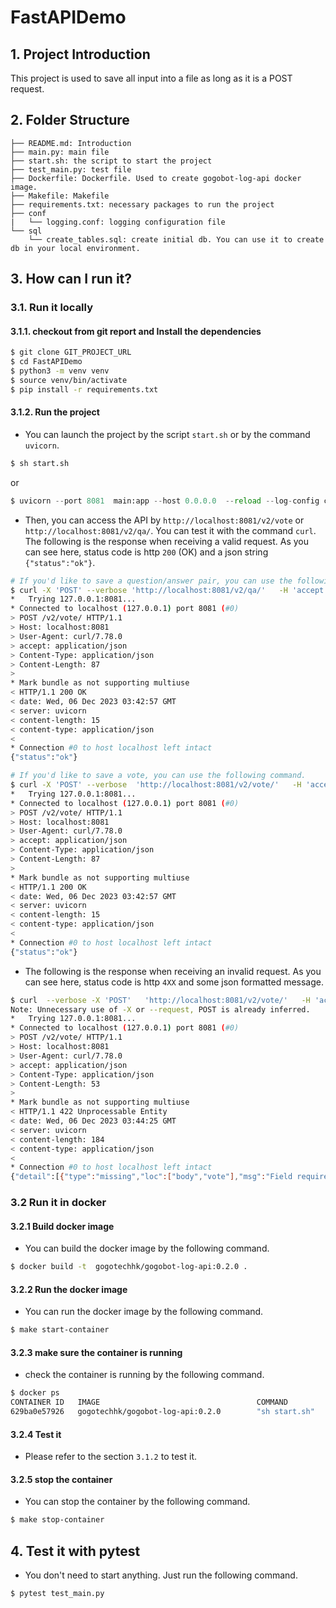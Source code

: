 # FastAPIDemo
## 1. Project Introduction
This project is used to save all input into a file as long as it is a POST request.

## 2. Folder Structure
```
├── README.md: Introduction
├── main.py: main file
├── start.sh: the script to start the project
├── test_main.py: test file
├── Dockerfile: Dockerfile. Used to create gogobot-log-api docker image.
├── Makefile: Makefile
├── requirements.txt: necessary packages to run the project
├── conf
|   └── logging.conf: logging configuration file
└── sql
    └── create_tables.sql: create initial db. You can use it to create db in your local environment.

```

## 3. How can I run it?
### 3.1. Run it locally
#### 3.1.1. checkout from git report and Install the dependencies
```bash
$ git clone GIT_PROJECT_URL
$ cd FastAPIDemo
$ python3 -m venv venv
$ source venv/bin/activate
$ pip install -r requirements.txt
```

#### 3.1.2. Run the project
- You can launch the project by the script `start.sh` or by the command `uvicorn`.
```bash
$ sh start.sh
```
or 
```python
$ uvicorn --port 8081  main:app --host 0.0.0.0  --reload --log-config conf/logging.conf
```

- Then, you can access the API by `http://localhost:8081/v2/vote` or `http://localhost:8081/v2/qa/`. You can test it with the command `curl`. The following is the response when receiving a valid request. As you can see here, status code is http `200` (OK) and a json string `{"status":"ok"}`.

```bash
# If you'd like to save a question/answer pair, you can use the following command.
$ curl -X 'POST' --verbose 'http://localhost:8081/v2/qa/'   -H 'accept: application/json'   -H 'Content-Type: application/json'   -d '{  "phone_number": "+8869000000", "query":"QUESTION HERE", "response":"RESPONSE HERE" }'
*   Trying 127.0.0.1:8081...
* Connected to localhost (127.0.0.1) port 8081 (#0)
> POST /v2/vote/ HTTP/1.1
> Host: localhost:8081
> User-Agent: curl/7.78.0
> accept: application/json
> Content-Type: application/json
> Content-Length: 87
> 
* Mark bundle as not supporting multiuse
< HTTP/1.1 200 OK
< date: Wed, 06 Dec 2023 03:42:57 GMT
< server: uvicorn
< content-length: 15
< content-type: application/json
< 
* Connection #0 to host localhost left intact
{"status":"ok"}

# If you'd like to save a vote, you can use the following command.
$ curl -X 'POST' --verbose  'http://localhost:8081/v2/vote/'   -H 'accept: application/json'   -H 'Content-Type: application/json'   -d '{  "phone_number": "+8869000000", "query":"QUESTION HERE", "vote":"UP/DOWN" }'
*   Trying 127.0.0.1:8081...
* Connected to localhost (127.0.0.1) port 8081 (#0)
> POST /v2/vote/ HTTP/1.1
> Host: localhost:8081
> User-Agent: curl/7.78.0
> accept: application/json
> Content-Type: application/json
> Content-Length: 87
> 
* Mark bundle as not supporting multiuse
< HTTP/1.1 200 OK
< date: Wed, 06 Dec 2023 03:42:57 GMT
< server: uvicorn
< content-length: 15
< content-type: application/json
< 
* Connection #0 to host localhost left intact
{"status":"ok"}
``` 

-  The following is the response when receiving an invalid request. As you can see here, status code is http `4XX` and some json formatted message.
```bash
$ curl  --verbose -X 'POST'   'http://localhost:8081/v2/vote/'   -H 'accept: application/json'   -H 'Content-Type: application/json'   -d '{  "phone_number": "+8869000000", "query":"QUESTION"}'
Note: Unnecessary use of -X or --request, POST is already inferred.
*   Trying 127.0.0.1:8081...
* Connected to localhost (127.0.0.1) port 8081 (#0)
> POST /v2/vote/ HTTP/1.1
> Host: localhost:8081
> User-Agent: curl/7.78.0
> accept: application/json
> Content-Type: application/json
> Content-Length: 53
> 
* Mark bundle as not supporting multiuse
< HTTP/1.1 422 Unprocessable Entity
< date: Wed, 06 Dec 2023 03:44:25 GMT
< server: uvicorn
< content-length: 184
< content-type: application/json
< 
* Connection #0 to host localhost left intact
{"detail":[{"type":"missing","loc":["body","vote"],"msg":"Field required","input":{"phone_number":"+8869000000","query":"QUESTION"},"url":"https://errors.pydantic.dev/2.5/v/missing"}]}

```


### 3.2 Run it in docker
#### 3.2.1 Build docker image
- You can build the docker image by the following command.
```bash
$ docker build -t  gogotechhk/gogobot-log-api:0.2.0 .
```
#### 3.2.2 Run the docker image
- You can run the docker image by the following command.
```bash
$ make start-container
```
#### 3.2.3 make sure the container is running
- check the container is running by the following command.
```bash
$ docker ps
CONTAINER ID   IMAGE                                   COMMAND         CREATED         STATUS         PORTS                    NAMES
629ba0e57926   gogotechhk/gogobot-log-api:0.2.0        "sh start.sh"   7 minutes ago   Up 7 minutes   0.0.0.0:8081->8081/tcp   gogobot-log-api
```
#### 3.2.4 Test it
- Please refer to the section `3.1.2` to test it.

#### 3.2.5 stop the container
- You can stop the container by the following command.
```bash
$ make stop-container
```

## 4. Test it with pytest
- You don't need to start anything. Just run the following command.
```bash
$ pytest test_main.py

```

